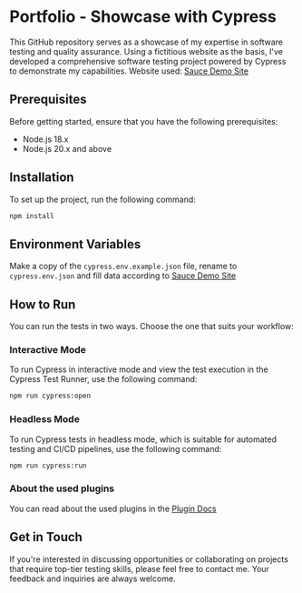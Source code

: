 # Portfolio - Showcase with Cypress

This GitHub repository serves as a showcase of my expertise in software testing and quality assurance. Using a fictitious website as the basis, I've developed a comprehensive software testing project powered by Cypress to demonstrate my capabilities.
Website used: [Sauce Demo Site](https://www.saucedemo.com/)

## Prerequisites

Before getting started, ensure that you have the following prerequisites:

- Node.js 18.x
- Node.js 20.x and above

## Installation

To set up the project, run the following command:

```bash
npm install
```

## Environment Variables

Make a copy of the `cypress.env.example.json` file, rename to `cypress.env.json` and fill data according to [Sauce Demo Site](https://www.saucedemo.com/)

## How to Run

You can run the tests in two ways. Choose the one that suits your workflow:

### Interactive Mode

To run Cypress in interactive mode and view the test execution in the Cypress Test Runner, use the following command:

```bash
npm run cypress:open
```

### Headless Mode

To run Cypress tests in headless mode, which is suitable for automated testing and CI/CD pipelines, use the following command:

```bash
npm run cypress:run
```

### About the used plugins

You can read about the used plugins in the [Plugin Docs](docs/plugins.md)

## Get in Touch

If you're interested in discussing opportunities or collaborating on projects that require top-tier testing skills, please feel free to contact me. Your feedback and inquiries are always welcome.
